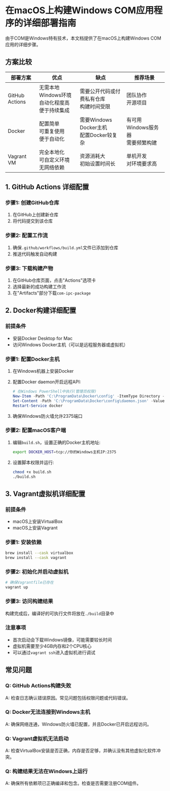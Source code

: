 # 在macOS上构建Windows COM应用程序的详细部署指南

由于COM是Windows特有技术，本文档提供了在macOS上构建Windows COM应用的详细步骤。

## 方案比较

| 部署方案 | 优点 | 缺点 | 推荐场景 |
|---------|------|------|----------|
| GitHub Actions | 无需本地Windows环境<br>自动化程度高<br>便于持续集成 | 需要公开代码或付费私有仓库<br>构建时间受限 | 团队协作<br>开源项目 |
| Docker | 配置简单<br>可重复使用<br>便于自动化 | 需要Windows Docker主机<br>配置Docker较复杂 | 有可用Windows服务器<br>需要频繁构建 |
| Vagrant VM | 完全本地化<br>可自定义环境<br>无网络依赖 | 资源消耗大<br>初始设置时间长 | 单机开发<br>对环境要求高 |

## 1. GitHub Actions 详细配置

### 步骤1: 创建GitHub仓库
1. 在GitHub上创建新仓库
2. 将代码提交到该仓库

### 步骤2: 配置工作流
1. 确保`.github/workflows/build.yml`文件已添加到仓库
2. 推送代码触发自动构建

### 步骤3: 下载构建产物
1. 在GitHub仓库页面，点击"Actions"选项卡
2. 选择最新的成功构建工作流
3. 在"Artifacts"部分下载`com-ipc-package`

## 2. Docker构建详细配置

### 前提条件
- 安装Docker Desktop for Mac
- 访问Windows Docker主机（可以是远程服务器或虚拟机）

### 步骤1: 配置Docker主机
1. 在Windows机器上安装Docker
2. 配置Docker daemon开启远程API:
   ```powershell
   # 在Windows PowerShell中执行(管理员权限)
   New-Item -Path 'C:\ProgramData\Docker\config' -ItemType Directory -Force
   Set-Content -Path 'C:\ProgramData\Docker\config\daemon.json' -Value '{ "hosts": ["tcp://0.0.0.0:2375", "npipe://"] }'
   Restart-Service docker
   ```

3. 确保Windows防火墙允许2375端口

### 步骤2: 配置macOS客户端
1. 编辑`build.sh`，设置正确的Docker主机地址:
   ```bash
   export DOCKER_HOST=tcp://你的Windows主机IP:2375
   ```

2. 设置脚本权限并运行:
   ```bash
   chmod +x build.sh
   ./build.sh
   ```

## 3. Vagrant虚拟机详细配置

### 前提条件
- macOS上安装VirtualBox
- macOS上安装Vagrant

### 步骤1: 安装依赖
```bash
brew install --cask virtualbox
brew install --cask vagrant
```

### 步骤2: 初始化并启动虚拟机
```bash
# 确保Vagrantfile已存在
vagrant up
```

### 步骤3: 访问构建结果
构建完成后，编译好的可执行文件将放在`./build`目录中

### 注意事项
- 首次启动会下载Windows镜像，可能需要较长时间
- 虚拟机需要至少4GB内存和2个CPU核心
- 可以通过`vagrant ssh`进入虚拟机进行调试

## 常见问题

### Q: GitHub Actions构建失败
A: 检查日志确认错误原因。常见问题包括权限问题或代码错误。

### Q: Docker无法连接到Windows主机
A: 确保网络连通，Windows防火墙已配置，并且Docker已开启远程访问。

### Q: Vagrant虚拟机无法启动
A: 检查VirtualBox安装是否正确，内存是否足够，并确认没有其他虚拟化软件冲突。

### Q: 构建结果无法在Windows上运行
A: 确保所有依赖项已正确编译和包含。检查是否需要注册COM组件。 